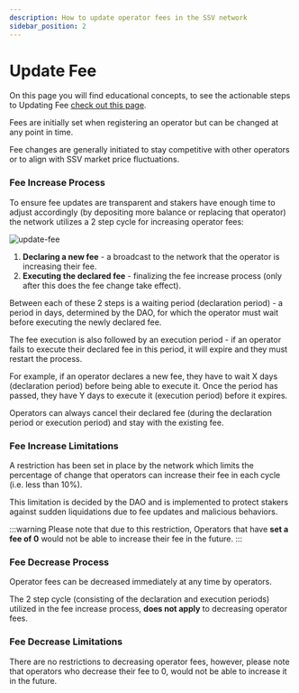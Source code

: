 ```yaml
---
description: How to update operator fees in the SSV network
sidebar_position: 2
---
```


# Update Fee

On this page you will find educational concepts, to see the actionable steps to Updating Fee [check out this page](/operators/operator-management/updating-operator-fees).

Fees are initially set when registering an operator but can be changed at any point in time.

Fee changes are generally initiated to stay competitive with other operators or to align with SSV market price fluctuations.

### Fee Increase Process

To ensure fee updates are transparent and stakers have enough time to adjust accordingly (by depositing more balance or replacing that operator) the network utilizes a 2 step cycle for increasing operator fees:

![update-fee](/img/update-fee-1.avif)

1. **Declaring a new fee** - a broadcast to the network that the operator is increasing their fee.
2. **Executing the declared fee** - finalizing the fee increase process (only after this does the fee change take effect).

Between each of these 2 steps is a waiting period (declaration period) - a period in days, determined by the DAO, for which the operator must wait before executing the newly declared fee.

The fee execution is also followed by an execution period - if an operator fails to execute their declared fee in this period, it will expire and they must restart the process.

For example, if an operator declares a new fee, they have to wait X days (declaration period) before being able to execute it. Once the period has passed, they have Y days to execute it (execution period) before it expires.

Operators can always cancel their declared fee (during the declaration period or execution period) and stay with the existing fee.

### Fee Increase Limitations

A restriction has been set in place by the network which limits the percentage of change that operators can increase their fee in each cycle (i.e. less than 10%).

This limitation is decided by the DAO and is implemented to protect stakers against sudden liquidations due to fee updates and malicious behaviors.

:::warning
Please note that due to this restriction, Operators that have **set a fee of 0** would not be able to increase their fee in the future.
:::

### Fee Decrease Process

Operator fees can be decreased immediately at any time by operators.

The 2 step cycle (consisting of the declaration and execution periods) utilized in the fee increase process, **does not apply** to decreasing operator fees.

### Fee Decrease Limitations

There are no restrictions to decreasing operator fees, however, please note that operators who decrease their fee to 0, would not be able to increase it in the future.
